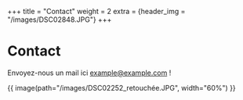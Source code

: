 +++
title = "Contact"
weight = 2
extra = {header_img = "/images/DSC02848.JPG"}
+++

# Contact

Envoyez-nous un mail ici [example@example.com](mailto:example@example.com) !

{{ image(path="/images/DSC02252_retouchée.JPG", width="60%") }}

